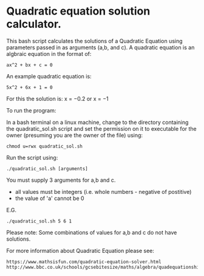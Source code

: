 Quadratic equation solution calculator.
======================================

This bash script calculates the solutions of a Quadratic Equation using parameters passed in as arguments (a,b, and c). A quadratic equation is an algbraic equation in the format of:  

```
ax^2 + bx + c = 0
```

An example quadratic equation is:

```
5x^2 + 6x + 1 = 0
```

For this the solution is: x = −0.2 or x = −1

To run the program:

In a bash terminal on a linux machine, change to the directory containing the quadratic_sol.sh script and set the permission on it to executable for the owner (presuming you are the owner of the file) using:
```
chmod u=rwx quadratic_sol.sh
```

Run the script using:

```
./quadratic_sol.sh [arguments]
```

You must supply 3 arguments for a,b and c.

* all values must be integers (i.e. whole numbers - negative of postitive)
* the value of 'a' cannot be 0

E.G.

```
./quadratic_sol.sh 5 6 1
```
Please note: Some combinations of values for a,b and c do not have solutions.

For more information about Quadratic Equation please see:
```
https://www.mathsisfun.com/quadratic-equation-solver.html
http://www.bbc.co.uk/schools/gcsebitesize/maths/algebra/quadequationshirev3.shtml
```

 
